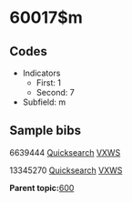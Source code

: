 # 60017$m

## Codes

-   Indicators
    -   First: 1
    -   Second: 7
-   Subfield: m

## Sample bibs

6639444 [Quicksearch](https://search.library.yale.edu/catalog/6639444) [VXWS](http://prodorbis.library.yale.edu:7014/vxws/GetHoldingsService?bibId=6639444)

13345270 [Quicksearch](https://search.library.yale.edu/catalog/13345270) [VXWS](http://prodorbis.library.yale.edu:7014/vxws/GetHoldingsService?bibId=13345270)

**Parent topic:**[600](../../tags/600/600.md)

